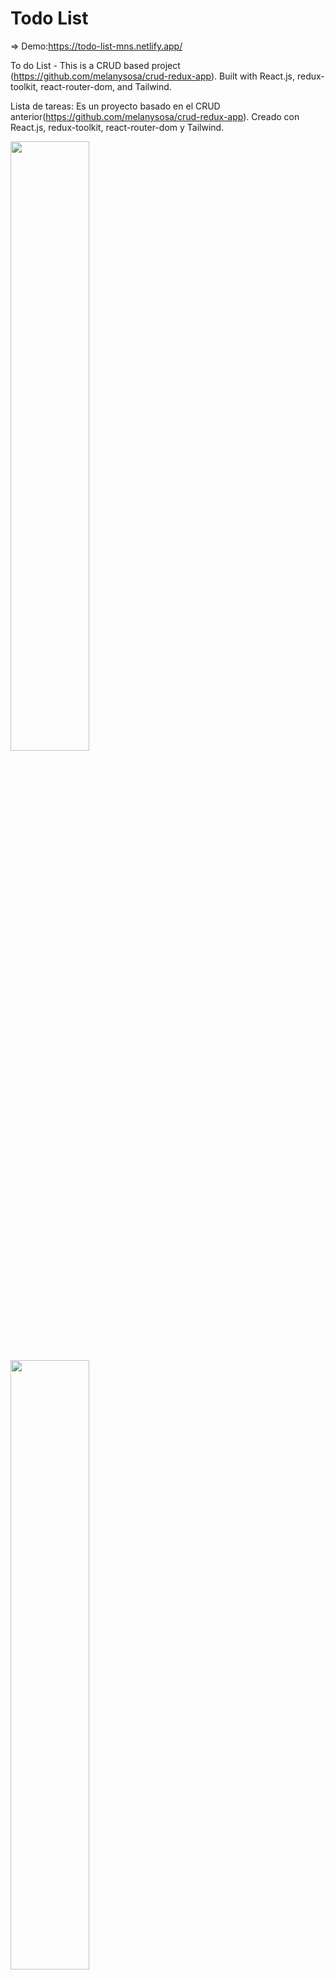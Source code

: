 # Todo List 
=> Demo:https://todo-list-mns.netlify.app/

To do List - This is a CRUD based project (https://github.com/melanysosa/crud-redux-app). Built with React.js, redux-toolkit, react-router-dom, and Tailwind.

Lista de tareas: Es un proyecto basado en el CRUD anterior(https://github.com/melanysosa/crud-redux-app). Creado con React.js, redux-toolkit, react-router-dom y Tailwind.

<img  width='50%' src="https://user-images.githubusercontent.com/82476871/167487699-ae35a7ab-f9f9-42e1-8cff-2c2475bda320.png" >

<img  width='50%' src="https://user-images.githubusercontent.com/82476871/167487795-c1ad77fd-3d08-4b59-b0d0-60894a83bcb5.png" >

<img  width='50%' src="https://user-images.githubusercontent.com/82476871/167491952-5062a419-e084-4119-a666-66a5c59a5537.png" >

<img  width='50%' src="https://user-images.githubusercontent.com/82476871/167492056-e0a30f95-e124-4831-9878-7fa71145e9bb.png" >


